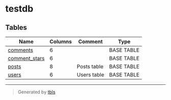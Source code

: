 # testdb

## Tables

| Name | Columns | Comment | Type |
| ---- | ------- | ------- | ---- |
| [comments](comments.md) | 6 |  | BASE TABLE |
| [comment_stars](comment_stars.md) | 6 |  | BASE TABLE |
| [posts](posts.md) | 8 | Posts table | BASE TABLE |
| [users](users.md) | 6 | Users table | BASE TABLE |

---

> Generated by [tbls](https://github.com/k1LoW/tbls)